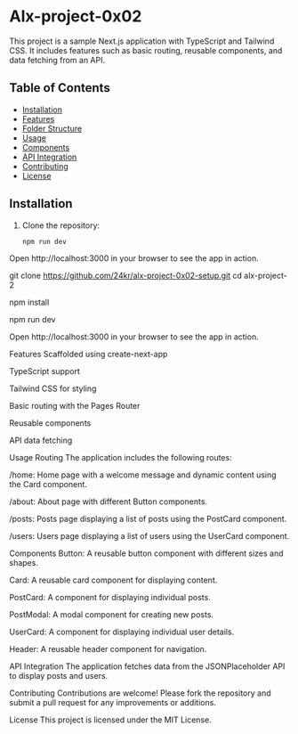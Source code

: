 # Alx-project-0x02

This project is a sample Next.js application with TypeScript and Tailwind CSS. It includes features such as basic routing, reusable components, and data fetching from an API.

## Table of Contents

- [Installation](#installation)
- [Features](#features)
- [Folder Structure](#folder-structure)
- [Usage](#usage)
- [Components](#components)
- [API Integration](#api-integration)
- [Contributing](#contributing)
- [License](#license)

## Installation

1. Clone the repository:
   ```bash
   npm run dev

Open http://localhost:3000 in your browser to see the app in action.



   git clone https://github.com/24kr/alx-project-0x02-setup.git
   cd alx-project-2

npm install

npm run dev

Open http://localhost:3000 in your browser to see the app in action.


Features
Scaffolded using create-next-app

TypeScript support

Tailwind CSS for styling

Basic routing with the Pages Router

Reusable components

API data fetching


Usage
Routing
The application includes the following routes:

/home: Home page with a welcome message and dynamic content using the Card component.

/about: About page with different Button components.

/posts: Posts page displaying a list of posts using the PostCard component.

/users: Users page displaying a list of users using the UserCard component.

Components
Button: A reusable button component with different sizes and shapes.

Card: A reusable card component for displaying content.

PostCard: A component for displaying individual posts.

PostModal: A modal component for creating new posts.

UserCard: A component for displaying individual user details.

Header: A reusable header component for navigation.

API Integration
The application fetches data from the JSONPlaceholder API to display posts and users.

Contributing
Contributions are welcome! Please fork the repository and submit a pull request for any improvements or additions.

License
This project is licensed under the MIT License.
